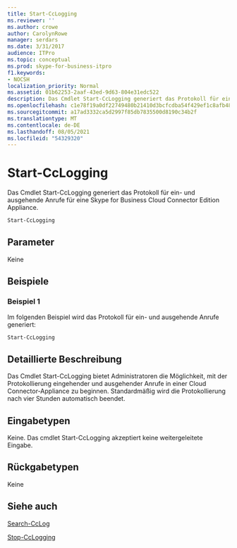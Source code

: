 ```yaml
---
title: Start-CcLogging
ms.reviewer: ''
ms.author: crowe
author: CarolynRowe
manager: serdars
ms.date: 3/31/2017
audience: ITPro
ms.topic: conceptual
ms.prod: skype-for-business-itpro
f1.keywords:
- NOCSH
localization_priority: Normal
ms.assetid: 01b62253-2aaf-43ed-9d63-804e31edc522
description: Das Cmdlet Start-CcLogging generiert das Protokoll für ein- und ausgehende Anrufe für eine Skype for Business Cloud Connector Edition Appliance.
ms.openlocfilehash: c1e78f19a0df22749480b21410d3bcfcdba54f429ef1c8afb48467edd0ee7dbc
ms.sourcegitcommit: a17ad3332ca5d2997f85db7835500d8190c34b2f
ms.translationtype: MT
ms.contentlocale: de-DE
ms.lasthandoff: 08/05/2021
ms.locfileid: "54329320"
---
```

# <a name="start-cclogging"></a>Start-CcLogging
 
Das Cmdlet Start-CcLogging generiert das Protokoll für ein- und ausgehende Anrufe für eine Skype for Business Cloud Connector Edition Appliance. 
  
```powershell
Start-CcLogging
```

## <a name="parameters"></a>Parameter

Keine
  
## <a name="examples"></a>Beispiele
<a name="Examples"> </a>

### <a name="example-1"></a>Beispiel 1

Im folgenden Beispiel wird das Protokoll für ein- und ausgehende Anrufe generiert:
  
```powershell
Start-CcLogging
```

## <a name="detailed-description"></a>Detaillierte Beschreibung
<a name="DetailedDescription"> </a>

Das Cmdlet Start-CcLogging bietet Administratoren die Möglichkeit, mit der Protokollierung eingehender und ausgehender Anrufe in einer Cloud Connector-Appliance zu beginnen. Standardmäßig wird die Protokollierung nach vier Stunden automatisch beendet.
  
## <a name="input-types"></a>Eingabetypen
<a name="InputTypes"> </a>

Keine. Das cmdlet Start-CcLogging akzeptiert keine weitergeleitete Eingabe.
  
## <a name="return-types"></a>Rückgabetypen
<a name="ReturnTypes"> </a>

Keine
  
## <a name="see-also"></a>Siehe auch
<a name="ReturnTypes"> </a>

[Search-CcLog](search-cclog.md)
  
[Stop-CcLogging](stop-cclogging.md)
  

